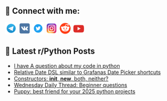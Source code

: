 ## 🔎 Connect with me:
[<img src="https://github.com/bullbesh/bullbesh/blob/main/images/Telegram.png" width="32" height="32" />](https://t.me/bullbesh)
[<img src="https://github.com/bullbesh/bullbesh/blob/main/images/VK.png" width="32" height="32" />](https://vk.com/bullbesh)
[<img src="https://github.com/bullbesh/bullbesh/blob/main/images/Twitter.png" width="32" height="32" />](https://twitter.com/bullbesh1)
[<img src="https://github.com/bullbesh/bullbesh/blob/main/images/Instagram.png" width="32" height="32" />](https://www.instagram.com/bullbesh)
[<img src="https://github.com/bullbesh/bullbesh/blob/main/images/Reddit.png" width="32" height="32" />](https://www.reddit.com/user/bullbesh)
[<img src="https://github.com/bullbesh/bullbesh/blob/main/images/YouTube.png" width="32" height="32" />](https://www.youtube.com/channel/UCtfjRs6uzgq5mfm8S06WTcg)

## 📕 Latest r/Python Posts
<!-- BLOG-POST-LIST:START -->
- [I have A question about my code in python](https://www.reddit.com/r/Python/comments/1hm3k5p/i_have_a_question_about_my_code_in_python/)
- [Relative Date DSL similar to Grafanas Date Picker shortcuts](https://www.reddit.com/r/Python/comments/1hlws4a/relative_date_dsl_similar_to_grafanas_date_picker/)
- [Constructors: __init__, __new__, both, neither?](https://www.reddit.com/r/Python/comments/1hlrtm0/constructors_init_new_both_neither/)
- [Wednesday Daily Thread: Beginner questions](https://www.reddit.com/r/Python/comments/1hlpmma/wednesday_daily_thread_beginner_questions/)
- [Puppy: best friend for your 2025 python projects](https://www.reddit.com/r/Python/comments/1hllr3j/puppy_best_friend_for_your_2025_python_projects/)
<!-- BLOG-POST-LIST:END -->
